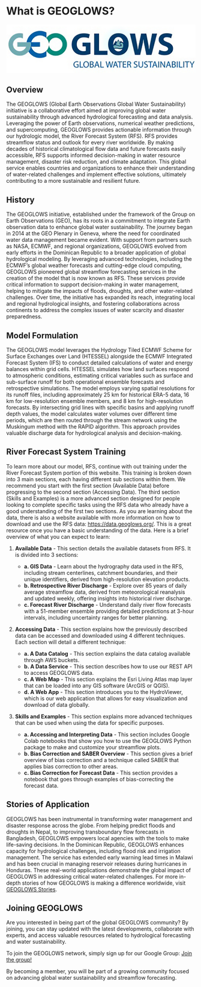 # What is GEOGLOWS? 

![image](static/images/image3.png)

## Overview
The GEOGLOWS (Global Earth Observations Global Water Sustainability) 
initiative is a collaborative effort aimed at improving global 
water sustainability through advanced hydrological forecasting 
and data analysis. Leveraging the power of Earth observations, 
numerical weather predictions, and supercomputing, GEOGLOWS 
provides actionable information through our hydrologic model, the River Forecast System (RFS). RFS provides streamflow status and 
outlook for every river worldwide. By making decades of 
historical climatological flow data and future forecasts 
easily accessible, RFS supports informed decision-making
in water resource management, disaster risk reduction, and 
climate adaptation. This global service enables countries 
and organizations to enhance their understanding of 
water-related challenges and implement effective solutions, 
ultimately contributing to a more sustainable and 
resilient future.

## History
The GEOGLOWS initiative, established under the framework
of the Group on Earth Observations (GEO), has its roots 
in a commitment to integrate Earth observation data to 
enhance global water sustainability. The journey began 
in 2014 at the GEO Plenary in Geneva, where the need for 
coordinated water data management became evident. With 
support from partners such as NASA, ECMWF, and regional 
organizations, GEOGLOWS evolved from early efforts in the 
Dominican Republic to a broader application of global 
hydrological modeling. By leveraging advanced technologies, 
including the ECMWF’s global weather forecasts and cutting-edge
cloud computing, GEOGLOWS pioneered global streamflow 
forecasting services in the creation of the model that is now known as RFS. These services provide critical 
information to support decision-making in water management,
helping to mitigate the impacts of floods, droughts, and
other water-related challenges. Over time, the initiative
has expanded its reach, integrating local and regional 
hydrological insights, and fostering collaborations 
across continents to address the complex issues of 
water scarcity and disaster preparedness.

## Model Formulation
The GEOGLOWS model leverages the Hydrology Tiled ECMWF Scheme for Surface Exchanges over Land (HTESSEL) alongside the ECMWF Integrated Forecast System (IFS) to conduct detailed calculations of water and energy balances within grid cells. HTESSEL simulates how land surfaces respond to atmospheric conditions, estimating critical variables such as surface and sub-surface runoff for both operational ensemble forecasts and retrospective simulations. The model employs varying spatial resolutions for its runoff files, including approximately 25 km for historical ERA-5 data, 16 km for low-resolution ensemble members, and 8 km for high-resolution forecasts. By intersecting grid lines with specific basins and applying runoff depth values, the model calculates water volumes over different time periods, which are then routed through the stream network using the Muskingum method with the RAPID algorithm. This approach provides valuable discharge data for hydrological analysis and decision-making.

## River Forecast System Training
To learn more about our model, RFS, continue with out training under the River Forecast System portion of this website. This training is broken down into 3 main sections, each having different sub sections within them. We recommend you start with the first section (Available Data) before progressing to the second section (Accessing Data). The third section (Skills and Examples) is a more advanced section designed for people looking to complete specific tasks using the RFS data who already have a good understanding of the first two sections. As you are learning about the data, there is also a website available with more information on how to download and use the RFS data: https://data.geoglows.org/. This is a great resource once you have a basic understanding of the data. Here is a brief overview of what you can expect to learn: 
 
1. **Available Data** - This section details the available datasets from RFS. It is divided into 3 sections:  
    - **a. GIS Data** - Learn about the hydrography data used in the RFS, including stream centerlines, catchment boundaries, and their unique identifiers, derived from high-resolution elevation products.  
    - **b. Retrospective River Discharge** - Explore over 85 years of daily average streamflow data, derived from meteorological reanalysis and updated weekly, offering insights into historical river discharge.  
    - **c. Forecast River Discharge** - Understand daily river flow forecasts with a 51-member ensemble providing detailed predictions at 3-hour intervals, including uncertainty ranges for better planning.  

2. **Accessing Data** - This section explains how the previously described data can be accessed and downloaded using 4 different techniques. Each section will detail a different technique:  
    - **a. A Data Catalog** - This section explains the data catalog available through AWS buckets.  
    - **b. A Data Service** - This section describes how to use our REST API to access GEOGLOWS data.  
    - **c. A Web Map** - This section explains the Esri Living Atlas map layer that can be loaded into any GIS software (ArcGIS or QGIS).  
    - **d. A Web App** - This section introduces you to the HydroViewer, which is our web application that allows for easy visualization and download of data globally.  

3. **Skills and Examples** - This section explains more advanced techniques that can be used when using the data for specific purposes.  
    - **a. Accessing and Interpreting Data** - This section includes Google Colab notebooks that show you how to use the GEOGLOWS Python package to make and customize your streamflow plots.  
    - **b. Bias Correction and SABER Overview** - This section gives a brief overview of bias correction and a technique called SABER that applies bias correction to other areas.  
    - **c. Bias Correction for Forecast Data** - This section provides a notebook that goes through examples of bias-correcting the forecast data.  


## Stories of Application

GEOGLOWS has been instrumental in transforming water management 
and disaster response across the globe. From helping predict 
floods and droughts in Nepal, to improving transboundary flow 
forecasts in Bangladesh, GEOGLOWS empowers local agencies with 
the tools to make life-saving decisions. In the Dominican Republic, 
GEOGLOWS enhances capacity for hydrological challenges, including 
flood risk and irrigation management. The service has extended 
early warning lead times in Malawi and has been crucial in 
managing reservoir releases during hurricanes in Honduras. 
These real-world applications demonstrate the global impact 
of GEOGLOWS in addressing critical water-related challenges. 
For more in-depth stories of how GEOGLOWS is making a difference 
worldwide, visit [GEOGLOWS Stories](https://stories.geoglows.org/home).

## Joining GEOGLOWS
Are you interested in being part of the global GEOGLOWS community? 
By joining, you can stay updated with the latest developments, collaborate 
with experts, and access valuable resources related to hydrological forecasting 
and water sustainability.

To join the GEOGLOWS network, simply sign up for our Google Group:
[Join the group!](https://groups.google.com/g/geoglows)

By becoming a member, you will be part of a growing community 
focused on advancing global water sustainability and streamflow forecasting.

